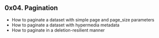 ## 0x04. Pagination

- How to paginate a dataset with simple page and page_size parameters
- How to paginate a dataset with hypermedia metadata
- How to paginate in a deletion-resilient manner
